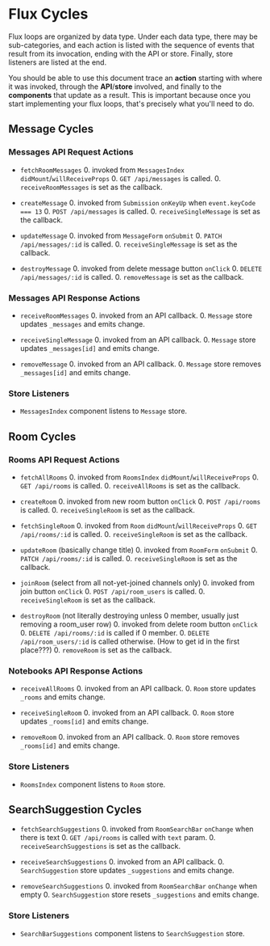 # Flux Cycles

Flux loops are organized by data type. Under each data type, there may
be sub-categories, and each action is listed with the sequence of events
that result from its invocation, ending with the API or store. Finally,
store listeners are listed at the end.

You should be able to use this document trace an **action** starting
with where it was invoked, through the **API**/**store** involved, and
finally to the **components** that update as a result. This is important
because once you start implementing your flux loops, that's precisely
what you'll need to do.


## Message Cycles

### Messages API Request Actions

* `fetchRoomMessages`
  0. invoked from `MessagesIndex` `didMount`/`willReceiveProps`
  0. `GET /api/messages` is called.
  0. `receiveRoomMessages` is set as the callback.

* `createMessage`
  0. invoked from `Submission` `onKeyUp` when `event.keyCode === 13`
  0. `POST /api/messages` is called.
  0. `receiveSingleMessage` is set as the callback.

* `updateMessage`
  0. invoked from `MessageForm` `onSubmit`
  0. `PATCH /api/messages/:id` is called.
  0. `receiveSingleMessage` is set as the callback.

* `destroyMessage`
  0. invoked from delete message button `onClick`
  0. `DELETE /api/messages/:id` is called.
  0. `removeMessage` is set as the callback.

### Messages API Response Actions

* `receiveRoomMessages`
  0. invoked from an API callback.
  0. `Message` store updates `_messages` and emits change.

* `receiveSingleMessage`
  0. invoked from an API callback.
  0. `Message` store updates `_messages[id]` and emits change.

* `removeMessage`
  0. invoked from an API callback.
  0. `Message` store removes `_messages[id]` and emits change.

### Store Listeners

* `MessagesIndex` component listens to `Message` store.


## Room Cycles

### Rooms API Request Actions

* `fetchAllRooms`
  0. invoked from `RoomsIndex` `didMount`/`willReceiveProps`
  0. `GET /api/rooms` is called.
  0. `receiveAllRooms` is set as the callback.

* `createRoom`
  0. invoked from new room button `onClick`
  0. `POST /api/rooms` is called.
  0. `receiveSingleRoom` is set as the callback.

* `fetchSingleRoom`
  0. invoked from `Room` `didMount`/`willReceiveProps`
  0. `GET /api/rooms/:id` is called.
  0. `receiveSingleRoom` is set as the callback.

* `updateRoom` (basically change title)
  0. invoked from `RoomForm` `onSubmit`
  0. `PATCH /api/rooms/:id` is called.
  0. `receiveSingleRoom` is set as the callback.

* `joinRoom` (select from all not-yet-joined channels only)
  0. invoked from join button `onClick`
  0. `POST /api/room_users` is called.
  0. `receiveSingleRoom` is set as the callback.

* `destroyRoom` (not literally destroying unless 0 member, usually just removing a room_user row)
  0. invoked from delete room button `onClick`
  0. `DELETE /api/rooms/:id` is called if 0 member.
  0. `DELETE /api/room_users/:id` is called otherwise. (How to get id in the first place???)
  0. `removeRoom` is set as the callback.

### Notebooks API Response Actions

* `receiveAllRooms`
  0. invoked from an API callback.
  0. `Room` store updates `_rooms` and emits change.

* `receiveSingleRoom`
  0. invoked from an API callback.
  0. `Room` store updates `_rooms[id]` and emits change.

* `removeRoom`
  0. invoked from an API callback.
  0. `Room` store removes `_rooms[id]` and emits change.

### Store Listeners

* `RoomsIndex` component listens to `Room` store.


## SearchSuggestion Cycles

* `fetchSearchSuggestions`
  0. invoked from `RoomSearchBar` `onChange` when there is text
  0. `GET /api/rooms` is called with `text` param.
  0. `receiveSearchSuggestions` is set as the callback.

* `receiveSearchSuggestions`
  0. invoked from an API callback.
  0. `SearchSuggestion` store updates `_suggestions` and emits change.

* `removeSearchSuggestions`
  0. invoked from `RoomSearchBar` `onChange` when empty
  0. `SearchSuggestion` store resets `_suggestions` and emits change.

### Store Listeners

* `SearchBarSuggestions` component listens to `SearchSuggestion` store.
